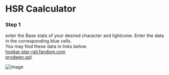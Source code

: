 # HSR Caalculator

### Step 1 
enter the Base stats of your desired character and lightcone. Enter the data in the corresponding blue cells.\
You may find these data in links below.\
[honkai-star-rail.fandom.com](https://honkai-star-rail.fandom.com/wiki/Character/Comparison)\
[prydwen.gg](https://www.prydwen.gg/star-rail/guides/characters-stats/)\


![image](https://github.com/user-attachments/assets/6dac13c7-f3d3-45c6-ad2c-abbd94d8a285)
